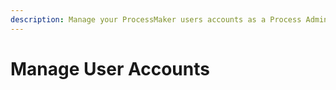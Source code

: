 ```yaml
---
description: Manage your ProcessMaker users accounts as a Process Administrator.
---
```


# Manage User Accounts

